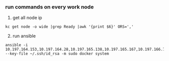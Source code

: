 ### run commands on every work node 
1. get all node ip 
  ```
  kc get node -o wide |grep Ready |awk '{print $6}' ORS=','
  ```
2. run ansible 
```
ansible -i 10.197.164.153,10.197.164.28,10.197.165.138,10.197.165.167,10.197.166.70,10.197.166.82,10.197.167.249 --key-file ~/.ssh/id_rsa -m sudo docker system 
```
